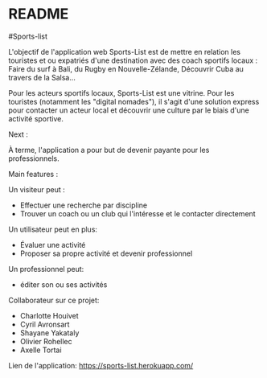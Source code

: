 # README

#Sports-list

L'objectif de l'application web Sports-List est de mettre en relation les touristes et ou expatriés d'une destination avec des coach sportifs locaux : Faire du surf à Bali, du Rugby en Nouvelle-Zélande, Découvrir Cuba au travers de la Salsa...

Pour les acteurs sportifs locaux, Sports-List est une vitrine. Pour les touristes (notamment les "digital nomades"), il s'agit d'une solution express pour contacter un acteur local et découvrir une culture par le biais d'une activité sportive. 


Next : 

À terme, l'application a pour but de devenir payante pour les professionnels. 


Main features : 

Un visiteur peut :
  - Effectuer une recherche par discipline
  - Trouver un coach ou un club qui l'intéresse et le contacter directement

Un utilisateur peut en plus:
  - Évaluer une activité 
  - Proposer sa propre activité et devenir professionnel

Un professionnel peut:
  - éditer son ou ses activités 

Collaborateur sur ce projet:

- Charlotte Houivet 
- Cyril Avronsart 
- Shayane Yakataly 
- Olivier Rohellec 
- Axelle Tortai 


Lien de l'application: https://sports-list.herokuapp.com/
